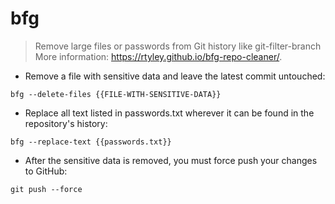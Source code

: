 # bfg

> Remove large files or passwords from Git history like git-filter-branch
> More information: <https://rtyley.github.io/bfg-repo-cleaner/>.

- Remove a file with sensitive data and leave the latest commit untouched:

`bfg --delete-files {{FILE-WITH-SENSITIVE-DATA}}`

- Replace all text listed in passwords.txt wherever it can be found in the repository's history:

`bfg --replace-text {{passwords.txt}}`

- After the sensitive data is removed, you must force push your changes to GitHub:

`git push --force`
